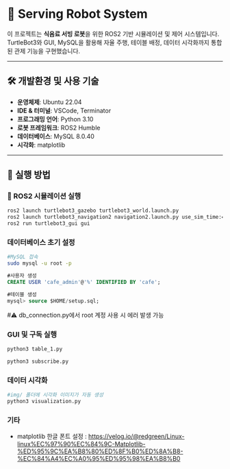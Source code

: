 # 🧃 Serving Robot System

이 프로젝트는 **식음료 서빙 로봇**을 위한 ROS2 기반 시뮬레이션 및 제어 시스템입니다.  
TurtleBot3와 GUI, MySQL을 활용해 자율 주행, 테이블 배정, 데이터 시각화까지 통합된 관제 기능을 구현했습니다.

---

## 🛠 개발환경 및 사용 기술

- **운영체제**: Ubuntu 22.04
- **IDE & 터미널**: VSCode, Terminator
- **프로그래밍 언어**: Python 3.10
- **로봇 프레임워크**: ROS2 Humble
- **데이터베이스**: MySQL 8.0.40
- **시각화**: matplotlib

---

## 🚀 실행 방법

### 🧭 ROS2 시뮬레이션 실행

```bash
ros2 launch turtlebot3_gazebo turtlebot3_world.launch.py
ros2 launch turtlebot3_navigation2 navigation2.launch.py use_sim_time:=True map:=$HOME/map.yaml
ros2 run turtlebot3_gui gui
```

### 데이터베이스 초기 설정
```bash
#MySQL 접속
sudo mysql -u root -p
```
```sql
#사용자 생성
CREATE USER 'cafe_admin'@'%' IDENTIFIED BY 'cafe';
```
```sql
#테이블 생성
mysql> source $HOME/setup.sql;
```
#⚠ db_connection.py에서 root 계정 사용 시 에러 발생 가능

### GUI 및 구독 실행
```bash
python3 table_1.py
```
```bash
python3 subscribe.py
```

### 데이터 시각화
```bash
#img/ 폴더에 시각화 이미지가 자동 생성
python3 visualization.py
```

### 기타
- matplotlib 한글 폰트 설정 : https://velog.io/@redgreen/Linux-linux%EC%97%90%EC%84%9C-Matplotlib-%ED%95%9C%EA%B8%80%ED%8F%B0%ED%8A%B8-%EC%84%A4%EC%A0%95%ED%95%98%EA%B8%B0 
